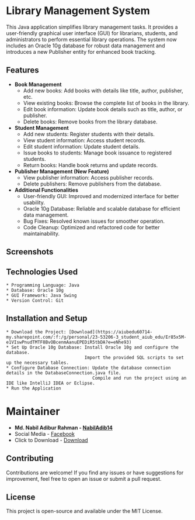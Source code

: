 # Library Management System


This Java application simplifies library management tasks. It provides a user-friendly graphical user interface (GUI) for librarians, students, and administrators to perform essential library operations. The system now includes an Oracle 10g database for robust data management and introduces a new Publisher entity for enhanced book tracking.

## Features

* **Book Management**
    * Add new books: Add books with details like title, author, publisher, etc.
    * View existing books: Browse the complete list of books in the library.
    * Edit book information: Update book details such as title, author, or publisher.
    * Delete books: Remove books from the library database.
* **Student Management**
    * Add new students: Register students with their details.
    * View student information: Access student records.
    * Edit student information: Update student details.
    * Issue books to students: Manage book issuance to registered students.
    * Return books: Handle book returns and update records.
* **Publisher Management (New Feature)**
    * View publisher information: Access publisher records.
    * Delete publishers: Remove publishers from the database.
* **Additional Functionalities**
    * User-friendly GUI: Improved and modernized interface for better usability.
    * Oracle 10g Database: Reliable and scalable database for efficient data management.
    * Bug Fixes: Resolved known issues for smoother operation.
    * Code Cleanup: Optimized and refactored code for better maintainability.

## Screenshots
## Technologies Used
    * Programming Language: Java
    * Database: Oracle 10g
    * GUI Framework: Java Swing
    * Version Control: Git
## Installation and Setup
    * Download the Project: [Download](https://aiubedu60714-my.sharepoint.com/:f:/g/personal/23-53206-3_student_aiub_edu/Er85x5M-e1VIswPnudTMTF8BvOBcenmAanuEPEDiR5tbDA?e=eNhe93)
    * Set Up Oracle 10g Database: Install Oracle 10g and configure the database.
                                  Import the provided SQL scripts to set up the necessary tables.
    * Configure Database Connection: Update the database connection details in the DatabaseConnection.java file.
                                     Compile and run the project using an IDE like IntelliJ IDEA or Eclipse.
    * Run the Application

# Maintainer
* **Md. Nabil Adibur Rahman - [NabilAdib14](https://github.com/NabilAdib14)**
* Social Media - [Facebook](https://www.facebook.com/nabil.adib.1412)
* Click to Download - [Download](https://aiubedu60714-my.sharepoint.com/:f:/g/personal/23-53206-3_student_aiub_edu/Er85x5M-e1VIswPnudTMTF8BvOBcenmAanuEPEDiR5tbDA?e=eNhe93)



## Contributing
Contributions are welcome! If you find any issues or have suggestions for improvement, feel free to open an issue or submit a pull request.

## License
This project is open-source and available under the MIT License.
